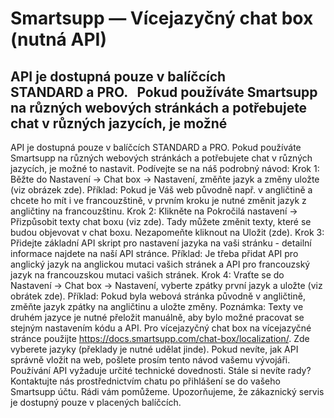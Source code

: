 # Smartsupp — Vícejazyčný chat box (nutná API)
## API je dostupná pouze v balíčcích STANDARD a PRO.   Pokud používáte Smartsupp na různých webových stránkách a potřebujete chat v různých jazycích, je možné
API je dostupná pouze v balíčcích STANDARD a PRO.
Pokud používáte Smartsupp na různých webových stránkách a potřebujete chat v různých jazycích, je možné to nastavit. Podívejte se na náš podrobný návod:
Krok 1: Běžte do Nastavení → Chat box → Nastavení, změňte jazyk a změny uložte (viz obrázek zde). Příklad: Pokud je Váš web původně např. v angličtině a chcete ho mít i ve francouzštině, v prvním kroku je nutné změnit jazyk z angličtiny na francouzštinu.
Krok 2: Klikněte na Pokročilá nastavení → Přizpůsobit texty chat boxu (viz zde). Tady můžete změnit texty, které se budou objevovat v chat boxu. Nezapomeňte kliknout na Uložit (zde). 
Krok 3: Přidejte základní API skript pro nastavení jazyka na vaši stránku - detailní informace najdete na naší API stránce. Příklad: Je třeba přidat API pro anglický jazyk na anglickou mutaci vašich stránek a API pro francouzský jazyk na francouzskou mutaci vašich stránek.
Krok 4: Vraťte se do Nastavení → Chat box → Nastavení, vyberte zpátky první jazyk a uložte (viz obrátek zde). Příklad: Pokud byla webová stránka původně v angličtině, změňte jazyk zpátky na angličtinu a uložte změny.
Poznámka: Texty ve druhém jazyce je nutné přeložit manuálně, aby bylo možné pracovat se stejným nastavením kódu a API.
Pro vícejazyčný chat box na vícejazyčné stránce použijte https://docs.smartsupp.com/chat-box/localization/. Zde vyberete jazyky (překlady je nutné udělat jinde).
Pokud nevíte, jak API správně vložit na web, pošlete prosím tento návod vašemu vývojáři. Používání API vyžaduje určité technické dovednosti.
Stále si nevíte rady? Kontaktujte nás prostřednictvím chatu po přihlášení se do vašeho Smartsupp účtu. Rádi vám pomůžeme. Upozorňujeme, že zákaznický servis je dostupný pouze v placených balíčcích.


